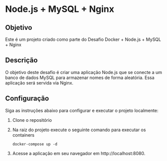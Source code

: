 # Node.js + MySQL + Nginx

## Objetivo
Este é um projeto criado como parte do Desafio Docker + Node.js + MySQL + Nginx

## Descrição
O objetivo deste desafio é criar uma aplicação Node.js que se conecte a um banco de dados MySQL para armazenar nomes de forma aleatória. Essa aplicação será servida via Nginx.

## Configuração
Siga as instruções abaixo para configurar e executar o projeto localmente:

1. Clone o repositório
2. Na raiz do projeto execute o seguinte comando para executar os containers 

    ```
    docker-compose up -d
    ```

3. Acesse a aplicação em seu navegador em http://localhost:8080.
